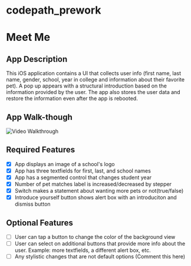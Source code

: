 # codepath_prework
# Meet Me

## App Description
This iOS application contains a UI that collects user info (first name, last name, gender, school, year in college and information about their favorite pet). A pop up appears with a structural introduction based on the information provided by the user. The app also stores the user data and restore the information even after the app is rebooted.


## App Walk-though
![Video Walkthrough](https://user-images.githubusercontent.com/89226977/209590822-a0dbd7b8-da04-43ff-81c8-96bf6be26e33.gif)

## Required Features
- [X] App displays an image of a school's logo
- [X] App has three textfields for first, last, and school names
- [X] App has a segmented control that changes student year
- [X] Number of pet matches label is increased/decreased by stepper
- [X] Switch makes a statement about wanting more pets or not(true/false)
- [X] Introduce yourself button shows alert box with an introduciton and dismiss button

## Optional Features
-[ ] User can tap a button to change the color of the background view
-[ ] User can select on additional buttons that provide more info about the user. Example: more textfields, a different alert box, etc.
-[ ] Any stylistic changes that are not default options (Comment this here)
